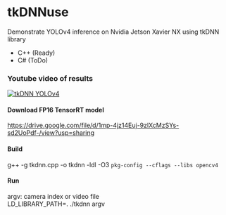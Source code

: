 # tkDNNuse
Demonstrate YOLOv4 inference on Nvidia Jetson Xavier NX using tkDNN library<br>  
* C++ (Ready)
* C# (ToDo)

### Youtube video of results
[![tkDNN YOLOv4](https://img.youtube.com/vi/rn3lYs3jkGM/0.jpg)](https://youtu.be/rn3lYs3jkGM)

#### Download FP16 TensorRT model
https://drive.google.com/file/d/1mp-4jz14Euj-9zlXcMzSYs-sd2UoPdf-/view?usp=sharing


#### Build
g++ -g tkdnn.cpp -o tkdnn -ldl -O3 `pkg-config --cflags --libs opencv4`

#### Run
argv: camera index or video file <br>
LD_LIBRARY_PATH=. ./tkdnn argv

